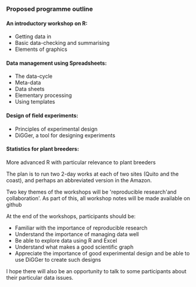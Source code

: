 ### Proposed programme outline

#### An introductory workshop on R:
* Getting data in
* Basic data-checking and summarising
* Elements of graphics

#### Data management using Spreadsheets:
* The data-cycle
* Meta-data
* Data sheets
* Elementary processing
* Using templates

#### Design of field experiments:
* Principles of experimental design
* DiGGer, a tool for designing experiments

#### Statistics for plant breeders:
More advanced R with particular relevance to plant breeders

The plan is to run two 2-day works at each of two sites (Quito and the coast), and perhaps an abbreviated version in the Amazon.

Two key themes of the workshops will be 'reproducible research'and çollaboration'.  As part of this, all workshop notes will be made available on github

At the end of the workshops, participants should be:

* Familiar with the importance of reproducible research
* Understand the importance of managing data well
* Be able to explore data using R and Excel
* Understand what makes a good scientific graph
* Appreciate the importance of good experimental design and be able to use DiGGer to create such designs

I hope there will also be an opportunity to talk to some participants about their particular data issues.
